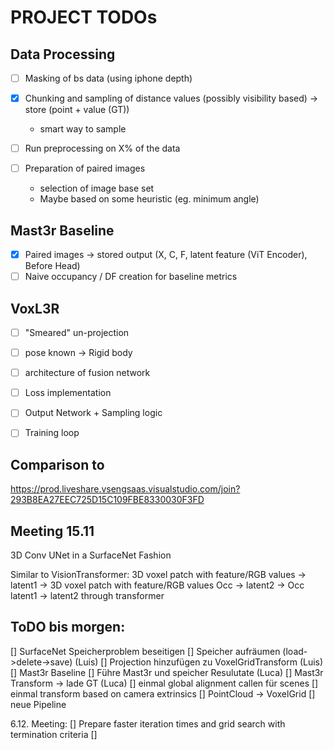 # PROJECT TODOs

## Data Processing
- [ ] Masking of bs data (using iphone depth)
- [x] Chunking and sampling of distance values (possibly visibility based) -> store (point + value (GT))
  - smart way to sample
  
- [ ] Run preprocessing on X% of the data
- [ ] Preparation of paired images
   - selection of image base set
   - Maybe based on some heuristic (eg. minimum angle)

## Mast3r Baseline 
- [x] Paired images -> stored output (X, C, F, latent feature (ViT Encoder), Before Head)
- [ ] Naive occupancy / DF creation for baseline metrics

## VoxL3R
- [ ] "Smeared" un-projection 
- [ ] pose known -> Rigid body
- [ ] architecture of fusion network
- [ ] Loss implementation
- [ ] Output Network + Sampling logic
- [ ] Training loop


## Comparison to 

https://prod.liveshare.vsengsaas.visualstudio.com/join?293B8EA27EEC725D15C109FBE8330030F3FD

## Meeting 15.11

3D Conv UNet in a SurfaceNet Fashion

Similar to VisionTransformer:
3D voxel patch with feature/RGB values -> latent1 -> 3D voxel patch with feature/RGB values 
Occ -> latent2 -> Occ
latent1 -> latent2 through transformer

## ToDO bis morgen:

[] SurfaceNet Speicherproblem beseitigen 
  [] Speicher aufräumen (load->delete->save) (Luis)
  [] Projection hinzufügen zu VoxelGridTransform (Luis)
[] Mast3r Baseline
  [] Führe Mast3r und speicher Resulutate (Luca)
  [] Mast3r Transform -> lade GT (Luca)
  [] einmal global alignment callen für scenes 
  [] einmal transform based on camera extrinsics
  [] PointCloud -> VoxelGrid
[] neue Pipeline 

6.12. Meeting:
[] Prepare faster iteration times and grid search with termination criteria
[] 